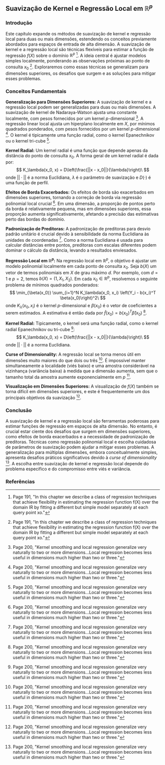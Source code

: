 ## Suavização de Kernel e Regressão Local em $\mathbb{R}^p$

### Introdução
Este capítulo expande os métodos de suavização de kernel e regressão local para duas ou mais dimensões, estendendo os conceitos previamente abordados para espaços de entrada de alta dimensão. A suavização de kernel e a regressão local são técnicas flexíveis para estimar a função de regressão $f(X)$ sobre o domínio $\mathbb{R}^p$ [^1]. A ideia central é ajustar modelos simples localmente, ponderando as observações próximas ao ponto de consulta $x_0$ [^1]. Exploraremos como essas técnicas se generalizam para dimensões superiores, os desafios que surgem e as soluções para mitigar esses problemas.

### Conceitos Fundamentais

**Generalização para Dimensões Superiores:** A suavização de kernel e a regressão local podem ser generalizadas para duas ou mais dimensões. A suavização de kernel de Nadaraya-Watson ajusta uma constante localmente, com pesos fornecidos por um kernel *p*-dimensional [^200]. A regressão linear local ajusta um hiperplano localmente em *X*, por mínimos quadrados ponderados, com pesos fornecidos por um kernel *p*-dimensional [^200]. O kernel é tipicamente uma função radial, como o kernel Epanechnikov ou o kernel tri-cube [^200].

**Kernel Radial:** Um kernel radial é uma função que depende apenas da distância do ponto de consulta $x_0$. A forma geral de um kernel radial é dada por:
$$ K_\lambda(x_0, x) = D\left(\frac{||x - x_0||}{\lambda}\right)\ $$
onde $|| \cdot ||$ é a norma Euclidiana, $\lambda$ é o parâmetro de suavização e $D(\cdot)$ é uma função de perfil.

**Efeitos de Borda Exacerbados:** Os efeitos de borda são exacerbados em dimensões superiores, tornando a correção de borda via regressão polinomial local crucial [^200]. Em uma dimensão, a proporção de pontos perto da borda é relativamente pequena, mas em dimensões superiores, essa proporção aumenta significativamente, afetando a precisão das estimativas perto das bordas do domínio.

**Padronização de Preditoras:** A padronização de preditoras para desvio padrão unitário é crucial devido à sensibilidade da norma Euclidiana às unidades de coordenadas [^200]. Como a norma Euclidiana é usada para calcular distâncias entre pontos, preditoras com escalas diferentes podem dominar o cálculo da distância, levando a resultados enviesados.

**Regressão Local em $\mathbb{R}^p$:** Na regressão local em $\mathbb{R}^p$, o objetivo é ajustar um modelo polinomial localmente em cada ponto de consulta $x_0$. Seja $b(X)$ um vetor de termos polinomiais em $X$ de grau máximo $d$. Por exemplo, com $d = 1$ e $p = 2$, temos $b(X) = (1, X_1, X_2)$. Em cada $x_0 \in \mathbb{R}^p$, resolvemos o seguinte problema de mínimos quadrados ponderados:
$$ \min_{\beta(x_0)} \sum_{i=1}^N K_\lambda(x_0, x_i) \left(Y_i - b(x_i)^T \beta(x_0)\right)^2\ $$
onde $K_\lambda(x_0, x_i)$ é o kernel *p*-dimensional e $\beta(x_0)$ é o vetor de coeficientes a serem estimados. A estimativa é então dada por $\hat{f}(x_0) = b(x_0)^T \hat{\beta}(x_0)$ [^200].

**Kernel Radial:** Tipicamente, o kernel será uma função radial, como o kernel radial Epanechnikov ou tri-cube [^200]:
$$ K_\lambda(x_0, x) = D\left(\frac{||x - x_0||}{\lambda}\right)\ $$
onde $|| \cdot ||$ é a norma Euclidiana.

**Curse of Dimensionality:** A regressão local se torna menos útil em dimensões muito maiores do que dois ou três [^200]. É impossível manter simultaneamente a localidade (viés baixo) e uma amostra considerável na vizinhança (variância baixa) à medida que a dimensão aumenta, sem que o tamanho total da amostra aumente exponencialmente em *p* [^200].

**Visualização em Dimensões Superiores:** A visualização de $f(X)$ também se torna difícil em dimensões superiores, e este é frequentemente um dos principais objetivos da suavização [^200].

### Conclusão

A suavização de kernel e a regressão local são ferramentas poderosas para estimar funções de regressão em espaços de alta dimensão. No entanto, é crucial estar ciente dos desafios que surgem em dimensões superiores, como efeitos de borda exacerbados e a necessidade de padronização de preditoras. Técnicas como regressão polinomial local e escolha cuidadosa de parâmetros de suavização podem ajudar a mitigar esses problemas. A generalização para múltiplas dimensões, embora conceitualmente simples, apresenta desafios práticos significativos devido à *curse of dimensionality* [^200]. A escolha entre suavização de kernel e regressão local depende do problema específico e do compromisso entre viés e variância.

### Referências
[^1]: Page 191, "In this chapter we describe a class of regression techniques that achieve flexibility in estimating the regression function f(X) over the domain IR by fitting a different but simple model separately at each query point xo."
[^200]: Page 200, "Kernel smoothing and local regression generalize very naturally to two or more dimensions...Local regression becomes less useful in dimensions much higher than two or three."
<!-- END -->